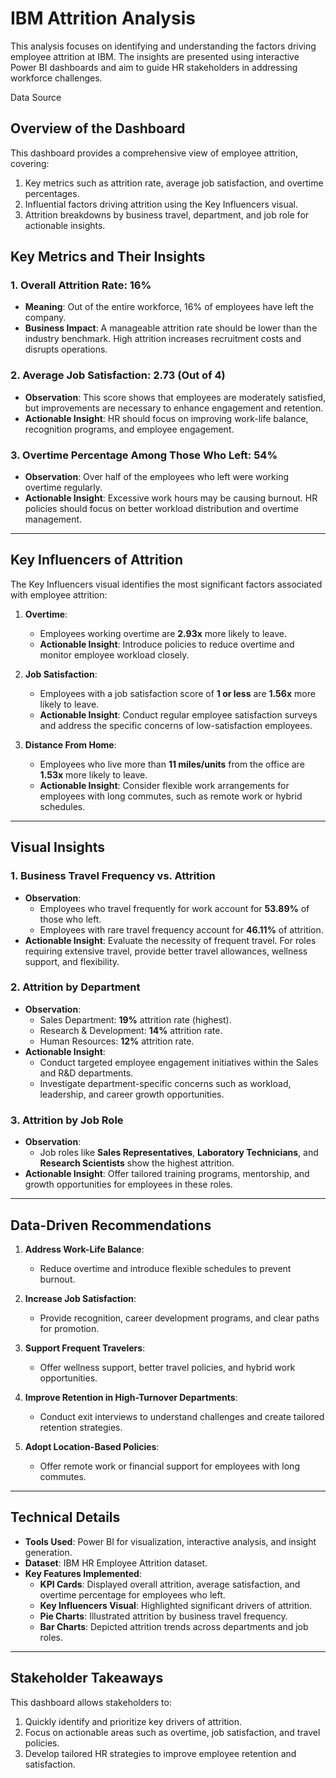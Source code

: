 # IBM Attrition Analysis 
This analysis focuses on identifying and understanding the factors driving employee attrition at IBM. The insights are presented using interactive Power BI dashboards and aim to guide HR stakeholders in addressing workforce challenges.  

Data Source



## Overview of the Dashboard  
This dashboard provides a comprehensive view of employee attrition, covering:  
1. Key metrics such as attrition rate, average job satisfaction, and overtime percentages.  
2. Influential factors driving attrition using the Key Influencers visual.  
3. Attrition breakdowns by business travel, department, and job role for actionable insights.  

## Key Metrics and Their Insights  
### 1. Overall Attrition Rate: 16%  
- **Meaning**: Out of the entire workforce, 16% of employees have left the company.  
- **Business Impact**: A manageable attrition rate should be lower than the industry benchmark. High attrition increases recruitment costs and disrupts operations.  

### **2. Average Job Satisfaction: 2.73 (Out of 4)**  
- **Observation**: This score shows that employees are moderately satisfied, but improvements are necessary to enhance engagement and retention.  
- **Actionable Insight**: HR should focus on improving work-life balance, recognition programs, and employee engagement.  

### **3. Overtime Percentage Among Those Who Left: 54%**  
- **Observation**: Over half of the employees who left were working overtime regularly.  
- **Actionable Insight**: Excessive work hours may be causing burnout. HR policies should focus on better workload distribution and overtime management.  

---

## **Key Influencers of Attrition**  
The Key Influencers visual identifies the most significant factors associated with employee attrition:  

1. **Overtime**:  
   - Employees working overtime are **2.93x** more likely to leave.  
   - **Actionable Insight**: Introduce policies to reduce overtime and monitor employee workload closely.  

2. **Job Satisfaction**:  
   - Employees with a job satisfaction score of **1 or less** are **1.56x** more likely to leave.  
   - **Actionable Insight**: Conduct regular employee satisfaction surveys and address the specific concerns of low-satisfaction employees.  

3. **Distance From Home**:  
   - Employees who live more than **11 miles/units** from the office are **1.53x** more likely to leave.  
   - **Actionable Insight**: Consider flexible work arrangements for employees with long commutes, such as remote work or hybrid schedules.  

---

## **Visual Insights**  
### **1. Business Travel Frequency vs. Attrition**  
- **Observation**:  
   - Employees who travel frequently for work account for **53.89%** of those who left.  
   - Employees with rare travel frequency account for **46.11%** of attrition.  
- **Actionable Insight**: Evaluate the necessity of frequent travel. For roles requiring extensive travel, provide better travel allowances, wellness support, and flexibility.  

### **2. Attrition by Department**  
- **Observation**:  
   - Sales Department: **19%** attrition rate (highest).  
   - Research & Development: **14%** attrition rate.  
   - Human Resources: **12%** attrition rate.  
- **Actionable Insight**:  
   - Conduct targeted employee engagement initiatives within the Sales and R&D departments.  
   - Investigate department-specific concerns such as workload, leadership, and career growth opportunities.  

### **3. Attrition by Job Role**  
- **Observation**:  
   - Job roles like **Sales Representatives**, **Laboratory Technicians**, and **Research Scientists** show the highest attrition.  
- **Actionable Insight**: Offer tailored training programs, mentorship, and growth opportunities for employees in these roles.  

---

## **Data-Driven Recommendations**  
1. **Address Work-Life Balance**:  
   - Reduce overtime and introduce flexible schedules to prevent burnout.  

2. **Increase Job Satisfaction**:  
   - Provide recognition, career development programs, and clear paths for promotion.  

3. **Support Frequent Travelers**:  
   - Offer wellness support, better travel policies, and hybrid work opportunities.  

4. **Improve Retention in High-Turnover Departments**:  
   - Conduct exit interviews to understand challenges and create tailored retention strategies.  

5. **Adopt Location-Based Policies**:  
   - Offer remote work or financial support for employees with long commutes.  

---

## **Technical Details**  
- **Tools Used**: Power BI for visualization, interactive analysis, and insight generation.  
- **Dataset**: IBM HR Employee Attrition dataset.  
- **Key Features Implemented**:  
   - **KPI Cards**: Displayed overall attrition, average satisfaction, and overtime percentage for employees who left.  
   - **Key Influencers Visual**: Highlighted significant drivers of attrition.  
   - **Pie Charts**: Illustrated attrition by business travel frequency.  
   - **Bar Charts**: Depicted attrition trends across departments and job roles.  

---

## **Stakeholder Takeaways**  
This dashboard allows stakeholders to:  
1. Quickly identify and prioritize key drivers of attrition.  
2. Focus on actionable areas such as overtime, job satisfaction, and travel policies.  
3. Develop tailored HR strategies to improve employee retention and satisfaction.
